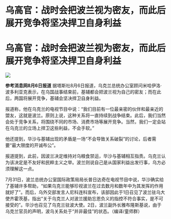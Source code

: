 # 乌高官：战时会把波兰视为密友，而此后展开竞争将坚决捍卫自身利益

# 乌高官：战时会把波兰视为密友，而此后展开竞争将坚决捍卫自身利益

![](https://inews.gtimg.com/om_bt/OtIj3teOKrufX4nM8P-yW9CFLhMtZyVlRqj2CMY8TJM3EAA/1000)

**参考消息网8月6日报道**
据塔斯社8月6日报道，乌克兰总统办公室顾问米哈伊洛·波多利亚克表示，在乌国战事结束前，基辅都会把波兰视为自己的密友；而在此后，两国将展开竞争，基辅会坚决捍卫自身利益。

报道称，他在乌克兰的电视节目中说：“我们目前有一位最亲密的伙伴和最亲近的盟友，这就是波兰。原则上说，这种关系将一直持续到战争结束。此后，我们当然会处于竞争关系，将围绕不同的市场、消费市场等展开竞争。当然，我们一定会站在乌克兰的立场上捍卫这些利益，不会手软。”

他还提到，华沙与基辅出现的矛盾是一场“不会导致关系破裂”的讨论，后者需要“最大限度的开诚布公”。

报道提到，此前，因波兰决定维持对乌粮食禁运，华沙与基辅相互指责。乌克兰认为该决定是不友好和民粹主义之举。波兰则说自己是从国家利益出发行事，乌方必须理解这一点。

7月31日，波兰总统办公室国际政策局局长普日达奇在电视节目中说，华沙确实给了基辅许多帮助，“如果乌克兰能够珍视波兰在过去数月和数年中为其发挥的作用就好了”。而后，乌外交部发言人尼科连科宣布，该部因此于1日召见了波兰驻乌大使齐霍茨基，指出“关于乌克兰人对波兰援助忘恩负义的指控不符合事实，是不可接受的”。华沙也召见了乌克兰驻波大使。2日，波兰副外长雅布隆斯基说，由于乌克兰官员的声明，波乌关系处于“并非最佳”的状态。（编译/童师群）

